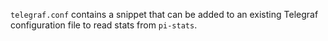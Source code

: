 `telegraf.conf` contains a snippet that can be added to an existing Telegraf 
configuration file to read stats from `pi-stats`.
